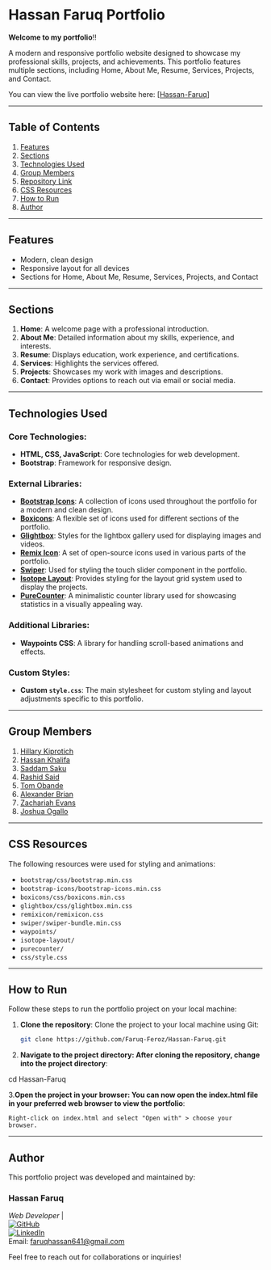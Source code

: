 # Hassan Faruq Portfolio 
**Welcome to my portfolio**!!

A modern and responsive portfolio website designed to showcase my professional skills, projects, and achievements. This portfolio features multiple sections, including Home, About Me, Resume, Services, Projects, and Contact.

You can view the live portfolio website here: [[Hassan-Faruq](https://hassan-faruq.vercel.app/)]

---

## Table of Contents
1. [Features](#features)
2. [Sections](#sections)
3. [Technologies Used](#technologies-used)
4. [Group Members](#group-members)
5. [Repository Link](#repository-link)
6. [CSS Resources](#css-resources)
7. [How to Run](#how-to-run)
8. [Author](#Author)

---

## Features
- Modern, clean design
- Responsive layout for all devices
- Sections for Home, About Me, Resume, Services, Projects, and Contact
---

## Sections
1. **Home**: A welcome page with a professional introduction.
2. **About Me**: Detailed information about my skills, experience, and interests.
3. **Resume**: Displays education, work experience, and certifications.
4. **Services**: Highlights the services offered.
5. **Projects**: Showcases my work with images and descriptions.
6. **Contact**: Provides options to reach out via email or social media.

---

## Technologies Used

### Core Technologies:
- **HTML, CSS, JavaScript**: Core technologies for web development.
- **Bootstrap**: Framework for responsive design. 
  
### External Libraries:
- **[Bootstrap Icons](https://icons.getbootstrap.com/)**: A collection of icons used throughout the portfolio for a modern and clean design.
- **[Boxicons](https://boxicons.com/)**: A flexible set of icons used for different sections of the portfolio.
- **[Glightbox](https://biati-digital.github.io/glightbox/)**: Styles for the lightbox gallery used for displaying images and videos.
- **[Remix Icon](https://remixicon.com/)**: A set of open-source icons used in various parts of the portfolio.
- **[Swiper](https://swiperjs.com/)**: Used for styling the touch slider component in the portfolio.
- **[Isotope Layout](https://isotope.metafizzy.co/)**: Provides styling for the layout grid system used to display the projects.
- **[PureCounter](https://github.com/srexi/purecounterjs)**: A minimalistic counter library used for showcasing statistics in a visually appealing way.

### Additional Libraries:
- **Waypoints CSS**: A library for handling scroll-based animations and effects.
  
### Custom Styles:
- **Custom `style.css`**: The main stylesheet for custom styling and layout adjustments specific to this portfolio.

---
## Group Members


1. [Hillary Kiprotich](https://github.com/Machuge27/SWEngineering/tree/main/Hackathos/Portfolio)
2. [Hassan Khalifa](https://github.com/Faruq-Feroz/Hassan-Faruq)
3. [Saddam Saku](https://github.com/SaddamTechie/saddamtechie.github.io)
4. [Rashid Said](https://github.com/SirRasheed/portfoliorasheed.git)
5. [Tom Obande](https://github.com/tbrowns/portfolio)
6. [Alexander Brian](https://github.com/BrianKachumba/HACKATHON.git)
7. [Zachariah Evans](https://github.com/Eva254-ke/myportfolio)
8. [Joshua Ogallo](https://github.com/ogallj/my_portfolio)

---

## CSS Resources
The following resources were used for styling and animations:

- `bootstrap/css/bootstrap.min.css`
- `bootstrap-icons/bootstrap-icons.min.css`
- `boxicons/css/boxicons.min.css`
- `glightbox/css/glightbox.min.css`
- `remixicon/remixicon.css`
- `swiper/swiper-bundle.min.css`
- `waypoints/`
- `isotope-layout/`
- `purecounter/`
- `css/style.css`

- ---

## How to Run

Follow these steps to run the portfolio project on your local machine:

1. **Clone the repository**:
   Clone the project to your local machine using Git:
   ```bash
   git clone https://github.com/Faruq-Feroz/Hassan-Faruq.git

2. **Navigate to the project directory: After cloning the repository, change into the project directory**:

cd Hassan-Faruq

3.**Open the project in your browser: You can now open the index.html file in your preferred web browser to view the portfolio**:

    Right-click on index.html and select "Open with" > choose your browser.

---


## Author

This portfolio project was developed and maintained by:

### **Hassan Faruq**  
*Web Developer* |  
[![GitHub](https://img.shields.io/badge/GitHub-Faruq--Feroz-blue?style=social&logo=github&logoWidth=45)](https://github.com/Faruq-Feroz)  
[![LinkedIn](https://img.shields.io/badge/LinkedIn-Hassan%20Faruq-blue?style=social&logo=linkedin&logoWidth=45)](https://www.linkedin.com/in/hassan-faruq-4a2858311/)  
Email: faruqhassan641@gmail.com

Feel free to reach out for collaborations or inquiries!


